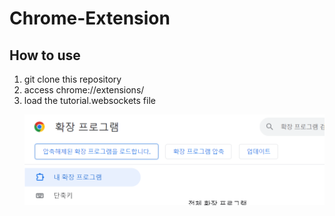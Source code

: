 # Chrome-Extension
## How to use
1. git clone this repository
2. access chrome://extensions/
3. load the tutorial.websockets file
    <p align="center">
      <img src="./img/chrome_extension.png" alt="chrome extension page" width="650">
    </p>
